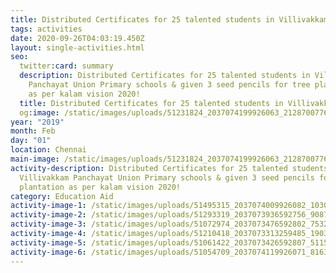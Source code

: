 ```yaml
---
title: Distributed Certificates for 25 talented students in Villivakkam
tags: activities
date: 2020-09-26T04:03:19.450Z
layout: single-activities.html
seo:
  twitter:card: summary
  description: Distributed Certificates for 25 talented students in Villivakkam
    Panchayat Union Primary schools & given 3 seed pencils for tree plantation
    as per kalam vision 2020!
  title: Distributed Certificates for 25 talented students in Villivakkam
  og:image: /static/images/uploads/51231824_2037074199926063_2128700776762048512_o_2037074196592730.jpg
year: "2019"
month: Feb
day: "01"
location: Chennai
main-image: /static/images/uploads/51231824_2037074199926063_2128700776762048512_o_2037074196592730.jpg
activity-description: Distributed Certificates for 25 talented students in
  Villivakkam Panchayat Union Primary schools & given 3 seed pencils for tree
  plantation as per kalam vision 2020!
category: Education Aid
activity-image-1: /static/images/uploads/51495315_2037074009926082_1030280792233738240_o_2037074006592749.jpg
activity-image-2: /static/images/uploads/51293319_2037073936592756_90875271690846208_o_2037073933259423.jpg
activity-image-3: /static/images/uploads/51072974_2037073476592802_7532349983995985920_o_2037073473259469.jpg
activity-image-4: /static/images/uploads/51210418_2037073313259485_1903979154303352832_o_2037073306592819.jpg
activity-image-5: /static/images/uploads/51061422_2037073426592807_511532043767644160_o_2037073419926141.jpg
activity-image-6: /static/images/uploads/51054709_2037074119926071_8163574537145810944_o_2037074116592738.jpg
---
```

